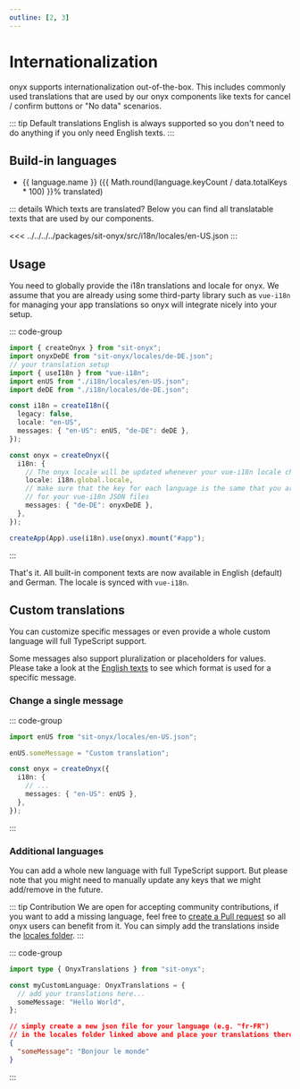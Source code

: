 ```yaml
---
outline: [2, 3]
---
```


<script lang="ts" setup>
import { data } from './languages.data';
</script>

# Internationalization

onyx supports internationalization out-of-the-box. This includes commonly used translations
that are used by our onyx components like texts for cancel / confirm buttons or "No data" scenarios.

::: tip Default translations
English is always supported so you don't need to do anything if you only need English texts.
:::

## Build-in languages

<ul>
  <li v-for="language in data.languages" :key="language">
    {{ language.name }} ({{ Math.round(language.keyCount / data.totalKeys * 100) }}% translated)
  </li>
</ul>

::: details Which texts are translated?
Below you can find all translatable texts that are used by our components.

<<< ../../../../packages/sit-onyx/src/i18n/locales/en-US.json
:::

## Usage

You need to globally provide the i18n translations and locale for onyx. We assume that you are already using some third-party library such as `vue-i18n`
for managing your app translations so onyx will integrate nicely into your setup.

::: code-group

```ts [main.ts]
import { createOnyx } from "sit-onyx";
import onyxDeDE from "sit-onyx/locales/de-DE.json";
// your translation setup
import { useI18n } from "vue-i18n";
import enUS from "./i18n/locales/en-US.json";
import deDE from "./i18n/locales/de-DE.json";

const i18n = createI18n({
  legacy: false,
  locale: "en-US",
  messages: { "en-US": enUS, "de-DE": deDE },
});

const onyx = createOnyx({
  i18n: {
    // The onyx locale will be updated whenever your vue-i18n locale changes
    locale: i18n.global.locale,
    // make sure that the key for each language is the same that you are using
    // for your vue-i18n JSON files
    messages: { "de-DE": onyxDeDE },
  },
});

createApp(App).use(i18n).use(onyx).mount("#app");
```

:::

That's it. All built-in component texts are now available in English (default) and German. The locale is synced with `vue-i18n`.

## Custom translations

You can customize specific messages or even provide a whole custom language will full TypeScript support.

Some messages also support pluralization or placeholders for values. Please take a look at the [English texts](#build-in-languages) to see which format is used for a specific message.

### Change a single message

::: code-group

```ts [main.ts]
import enUS from "sit-onyx/locales/en-US.json";

enUS.someMessage = "Custom translation";

const onyx = createOnyx({
  i18n: {
    // ...
    messages: { "en-US": enUS },
  },
});
```

:::

### Additional languages

You can add a whole new language with full TypeScript support. But please note that you might need to manually update any keys that we might add/remove in the future.

::: tip Contribution
We are open for accepting community contributions, if you want to add a missing language, feel free to [create a Pull request](https://github.com/SchwarzIT/onyx/pulls) so all onyx users can benefit from it.
You can simply add the translations inside the [locales folder](https://github.com/SchwarzIT/onyx/tree/main/packages/sit-onyx/src/i18n/locales).
:::

::: code-group

```ts [Only for your project]
import type { OnyxTranslations } from "sit-onyx";

const myCustomLanguage: OnyxTranslations = {
  // add your translations here...
  someMessage: "Hello World",
};
```

```json [When contributing to onyx]
// simply create a new json file for your language (e.g. "fr-FR")
// in the locales folder linked above and place your translations there
{
  "someMessage": "Bonjour le monde"
}
```

:::
